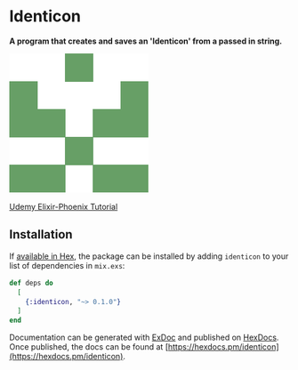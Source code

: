 # Identicon

**A program that creates and saves an 'Identicon' from a passed in string.**

![identicon](corey.png)

[Udemy Elixir-Phoenix Tutorial](https://www.udemy.com/course/the-complete-elixir-and-phoenix-bootcamp-and-tutorial/)

## Installation

If [available in Hex](https://hex.pm/docs/publish), the package can be installed
by adding `identicon` to your list of dependencies in `mix.exs`:

```elixir
def deps do
  [
    {:identicon, "~> 0.1.0"}
  ]
end
```

Documentation can be generated with [ExDoc](https://github.com/elixir-lang/ex_doc)
and published on [HexDocs](https://hexdocs.pm). Once published, the docs can
be found at [https://hexdocs.pm/identicon](https://hexdocs.pm/identicon).
